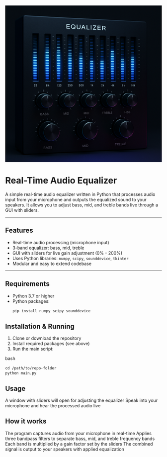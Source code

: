 ![Equalizer](EQ.png)
# Real-Time Audio Equalizer

A simple real-time audio equalizer written in Python that processes audio input from your microphone and outputs the equalized sound to your speakers. It allows you to adjust bass, mid, and treble bands live through a GUI with sliders.

---

## Features

- Real-time audio processing (microphone input)  
- 3-band equalizer: bass, mid, treble  
- GUI with sliders for live gain adjustment (0% - 200%)  
- Uses Python libraries: `numpy`, `scipy`, `sounddevice`, `tkinter`  
- Modular and easy to extend codebase  

---

## Requirements

- Python 3.7 or higher  
- Python packages:  
  ```bash
  pip install numpy scipy sounddevice

## Installation & Running
1. Clone or download the repository
2. Install required packages (see above)
3. Run the main script:

bash 
```
cd /path/to/repo-folder
python main.py
```
## Usage

A window with sliders will open for adjusting the equalizer
Speak into your microphone and hear the processed audio live

## How it works

The program captures audio from your microphone in real-time
Applies three bandpass filters to separate bass, mid, and treble frequency bands
Each band is multiplied by a gain factor set by the sliders
The combined signal is output to your speakers with applied equalization
